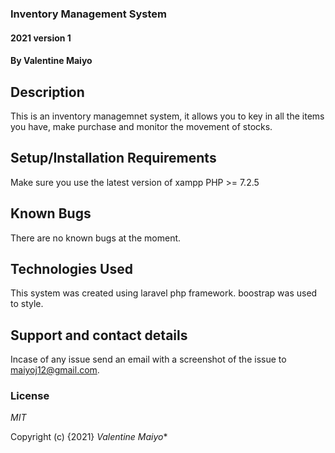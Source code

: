 ### Inventory Management System

#### 2021 version 1
#### By **Valentine Maiyo**
## Description  
This is an inventory managemnet system, it allows you to key in all the items you have, make purchase and monitor the movement of stocks.
## Setup/Installation Requirements
Make sure you use the latest version of xampp
PHP >= 7.2.5 
## Known Bugs  
There are no known bugs at the moment. 
## Technologies Used  
This system  was created using laravel php framework. boostrap was used to style. 
## Support and contact details  
Incase of any issue send an email with a screenshot of the issue to maiyoj12@gmail.com. 
### License
*MIT*  

Copyright (c) {2021} *Valentine Maiyo**
